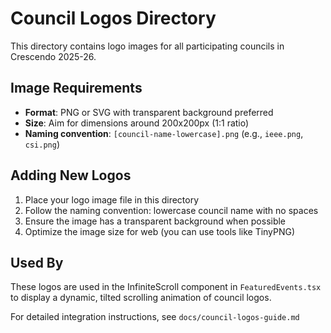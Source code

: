 # Council Logos Directory

This directory contains logo images for all participating councils in Crescendo 2025-26.

## Image Requirements

- **Format**: PNG or SVG with transparent background preferred
- **Size**: Aim for dimensions around 200x200px (1:1 ratio)
- **Naming convention**: `[council-name-lowercase].png` (e.g., `ieee.png`, `csi.png`)

## Adding New Logos

1. Place your logo image file in this directory
2. Follow the naming convention: lowercase council name with no spaces
3. Ensure the image has a transparent background when possible
4. Optimize the image size for web (you can use tools like TinyPNG)

## Used By

These logos are used in the InfiniteScroll component in `FeaturedEvents.tsx` to display a dynamic, tilted scrolling animation of council logos.

For detailed integration instructions, see `docs/council-logos-guide.md`
